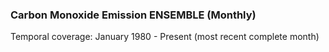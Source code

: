 ### Carbon Monoxide Emission ENSEMBLE (Monthly)
Temporal coverage: January 1980 - Present (most recent complete month)
